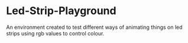 # Led-Strip-Playground
An environment created to test different ways of animating things on led strips using rgb values to control colour.
